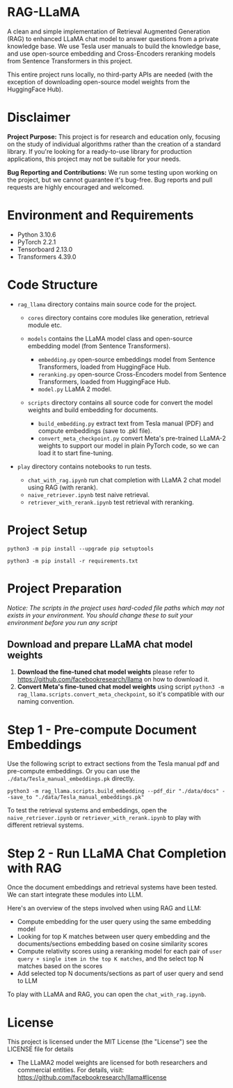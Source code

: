 # RAG-LLaMA

A clean and simple implementation of Retrieval Augmented Generation (RAG) to enhanced LLaMA chat model to answer questions from a private knowledge base. We use Tesla user manuals to build the knowledge base, and use open-source embedding and Cross-Encoders reranking models from Sentence Transformers in this project.

This entire project runs locally, no third-party APIs are needed (with the exception of downloading open-source model weights from the HuggingFace Hub).

# Disclaimer

**Project Purpose:** This project is for research and education only, focusing on the study of individual algorithms rather than the creation of a standard library. If you're looking for a ready-to-use library for production applications, this project may not be suitable for your needs.

**Bug Reporting and Contributions:** We run some testing upon working on the project, but we cannot guarantee it's bug-free. Bug reports and pull requests are highly encouraged and welcomed.

# Environment and Requirements

- Python 3.10.6
- PyTorch 2.2.1
- Tensorboard 2.13.0
- Transformers 4.39.0

# Code Structure

- `rag_llama` directory contains main source code for the project.

  - `cores` directory contains core modules like generation, retrieval module etc.
  - `models` contains the LLaMA model class and open-source embedding model (from Sentence Transformers).

    - `embedding.py` open-source embeddings model from Sentence Transformers, loaded from HuggingFace Hub.
    - `reranking.py` open-source Cross-Encoders model from Sentence Transformers, loaded from HuggingFace Hub.
    - `model.py` LLaMA 2 model.

  - `scripts` directory contains all source code for convert the model weights and build embedding for documents.

    - `build_embedding.py` extract text from Tesla manual (PDF) and compute embeddings (save to .pkl file).
    - `convert_meta_checkpoint.py` convert Meta's pre-trained LLaMA-2 weights to support our model in plain PyTorch code, so we can load it to start fine-tuning.

- `play` directory contains notebooks to run tests.
  - `chat_with_rag.ipynb` run chat completion with LLaMA 2 chat model using RAG (with rerank).
  - `naive_retriever.ipynb` test naive retrieval.
  - `retriever_with_rerank.ipynb` test retrieval with reranking.

# Project Setup

```
python3 -m pip install --upgrade pip setuptools

python3 -m pip install -r requirements.txt
```

# Project Preparation

_Notice: The scripts in the project uses hard-coded file paths which may not exists in your environment. You should change these to suit your environment before you run any script_

## Download and prepare LLaMA chat model weights

1. **Download the fine-tuned chat model weights** please refer to https://github.com/facebookresearch/llama on how to download it.
2. **Convert Meta's fine-tuned chat model weights** using script `python3 -m rag_llama.scripts.convert_meta_checkpoint`, so it's compatible with our naming convention.

# Step 1 - Pre-compute Document Embeddings

Use the following script to extract sections from the Tesla manual pdf and pre-compute embeddings. Or you can use the `./data/Tesla_manual_embeddings.pk` directly.

```
python3 -m rag_llama.scripts.build_embedding --pdf_dir "./data/docs" --save_to "./data/Tesla_manual_embeddings.pk"
```

To test the retrieval systems and embeddings, open the `naive_retriever.ipynb` or `retriever_with_rerank.ipynb` to play with different retrieval systems.

# Step 2 - Run LLaMA Chat Completion with RAG

Once the document embeddings and retrieval systems have been tested. We can start integrate these modules into LLM.

Here's an overview of the steps involved when using RAG and LLM:

- Compute embedding for the user query using the same embedding model
- Looking for top K matches between user query embedding and the documents/sections embedding based on cosine similarity scores
- Compute relativity scores using a reranking model for each pair of `user query + single item in the top K matches`, and the select top N matches based on the scores
- Add selected top N documents/sections as part of user query and send to LLM

To play with LLaMA and RAG, you can open the `chat_with_rag.ipynb`.

# License

This project is licensed under the MIT License (the "License")
see the LICENSE file for details

- The LLaMA2 model weights are licensed for both researchers and commercial entities. For details, visit: https://github.com/facebookresearch/llama#license
